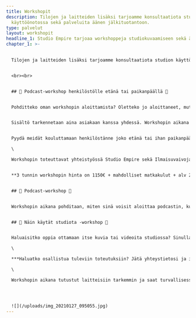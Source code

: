 ```yaml
---
title: Workshopit
description: Tilojen ja laitteiden lisäksi tarjoamme konsultaatiota studion
  käyttöönotossa sekä palveluita äänen jälkituotantoon.
type: palvelut
layout: workshopit
headline_1: Studio Empire tarjoaa workshoppeja studiokuvaamiseen sekä äänittämiseen
chapter_1: >-
  

  Tilojen ja laitteiden lisäksi tarjoamme konsultaatiota studion käyttöönotossa sekä palveluita äänen jälkituotantoon. Näiden lisäksi järjestämme workshoppeja studiokuvaamiseen sekä äänittämiseen. 2,5-3 tunnin kursseilla opit käyttämään Studio Empiren laitteita ammattimaisesti. Osallistujilta ei tarvita aiempaa kokemusta. Riittää, että sinua kiinnostaa podcastit, äänittäminen tai studiossa kuvaaminen.


  <br><br>


  ## 🎤 Podcast-workshop henkilöstölle etänä tai paikanpäällä 🎤


  Pohditteko oman workshopin aloittamista? Oletteko jo aloittaneet, mutta podcast ei ole tavoittanut haluamaanne kohderyhmää tai saanut tarvittavia tuloksia aikaan?


  Sisältö tarkennetaan aina asiakaan kanssa yhdessä. Workshopin aikana kerromme, mitä podcastit ovat, miten niitä tuotetaan, äänitetään ja julkaistaan. Podcastin aikana pureudutaan niiden markkinointiin, jotta ne saavuttavat oikean kohderyhmän. Kerromme vinkkimme parhaaseen lopputulokseen, jolla vahvistatte asiantuntijuuttanne / työnantajabrändiänne / myyntiänne / tunnettuuttanne. 


  Pyydä meidät kouluttamaan henkilöstänne joko etänä tai ihan paikanpäällä! Workshopin jälkeen teillä on valmiudet aloittaa oma podcast tai jatkaa onnistuneesti jo aloitettua!\

  \

  Workshopin toteuttavat yhteistyössä Studio Empire sekä Ilmaisuvaivoja podcastin Kirsi & Zaida. Täten kouluttamaan tulee aina kaksi henkilöä. 


  **3 tunnin workshopin hinta on 1150€ + mahdolliset matkakulut + alv 24%**


  ## 🎤 Podcast-workshop 🎤


  Workshopin aikana pohditaan, miten sinä voisit aloittaa podcastin, kuka on kohderyhmäsi ja miten podcasteja markkinoidaan ja tuotteistetaan.  Workshopin aikana myös kasataan studio äänityskuntoon, testaillaan mikkejä ja podcastin editointia. Ota mukaan oma muistikortti (SD-kortti, Class 10) jos haluat tallentaa äänitetyn testijakson.<br><br>


  ## 📸 Näin käytät studiota -workshop 📸


  Haluaisitko oppia ottamaan itse kuvia tai videoita studiossa? Sinulla on siihen mahdollisuus, kun Studio Empirellä järjestetään workshopin kameran, valojen, taustojen yms käyttöön liittyen! Workshopin jälkeen sinulla on tietotaitoa miten laitteet toimivat ja saat vinkkejä erilaisten kuvausten toteuttamiseksi. Toteutamme workshopin pienessä ryhmässä, joten pääset myös itse testailemaan laitteita.  \

  \

  ***Haluatko osallistua tuleviin toteutuksiin? Jätä yhteystietosi ja ilmoitamme sinulle heti kun järjestämme uusia workshoppeja studiollamme. Ilmoitamme uusista workshopeista myös Facebook-sivuillamme!*** \

  \

  Workshopin aikana tutustut laitteisiin tarkemmin ja saat turvallisessa ympäristössä kokeilla erilaisia asetuksia ja tekniikoita. Workshopin aikana saat henkilökohtaista apua kamerasi ja studion käyttöön liittyvissä asioissa.




  ![](/uploads/img_20210127_095055.jpg)
---
```

